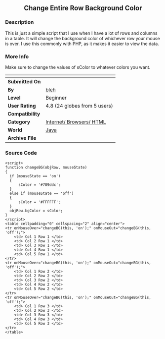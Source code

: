 ﻿<div align="center">

## Change Entire Row Background Color


</div>

### Description

This is just a simple script that I use when I have a lot of rows and columns in a table. It will change the background color of whichever row your mouse is over. I use this commonly with PHP, as it makes it easier to view the data.
 
### More Info
 
Make sure to change the values of sColor to whatever colors you want.


<span>             |<span>
---                |---
**Submitted On**   |
**By**             |[bleh](https://github.com/Planet-Source-Code/PSCIndex/blob/master/ByAuthor/bleh.md)
**Level**          |Beginner
**User Rating**    |4.8 (24 globes from 5 users)
**Compatibility**  |
**Category**       |[Internet/ Browsers/ HTML](https://github.com/Planet-Source-Code/PSCIndex/blob/master/ByCategory/internet-browsers-html__2-68.md)
**World**          |[Java](https://github.com/Planet-Source-Code/PSCIndex/blob/master/ByWorld/java.md)
**Archive File**   |[](https://github.com/Planet-Source-Code/bleh-change-entire-row-background-color__2-2532/archive/master.zip)





### Source Code

```
<script>
function changeBG(objRow, mouseState)
{
  if (mouseState == 'on')
  {
  	  sColor = '#789ddc';
  }
  else if (mouseState == 'off')
  {
  	  sColor = '#FFFFFF';
  }
  objRow.bgColor = sColor;
}
</script>
<table cellpadding="0" cellspacing="2" align="center">
<tr onMouseOver="changeBG(this, 'on');" onMouseOut="changeBG(this, 'off');">
    <td> Col 1 Row 1 </td>
    <td> Col 2 Row 1 </td>
    <td> Col 3 Row 1 </td>
    <td> Col 4 Row 1 </td>
    <td> Col 5 Row 1 </td>
</tr>
<tr onMouseOver="changeBG(this, 'on');" onMouseOut="changeBG(this, 'off');">
    <td> Col 1 Row 2 </td>
    <td> Col 2 Row 2 </td>
    <td> Col 3 Row 2 </td>
    <td> Col 4 Row 2 </td>
    <td> Col 5 Row 2 </td>
</tr>
<tr onMouseOver="changeBG(this, 'on');" onMouseOut="changeBG(this, 'off');">
    <td> Col 1 Row 3 </td>
    <td> Col 2 Row 3 </td>
    <td> Col 3 Row 3 </td>
    <td> Col 4 Row 3 </td>
    <td> Col 5 Row 3 </td>
</tr>
</table>
```

